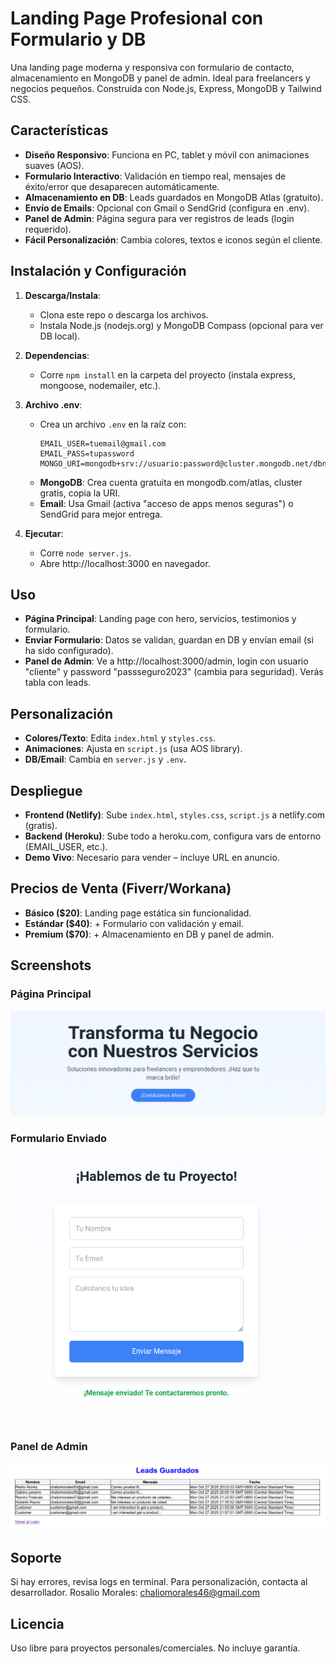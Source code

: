 # Landing Page Profesional con Formulario y DB

Una landing page moderna y responsiva con formulario de contacto, almacenamiento en MongoDB y panel de admin. Ideal para freelancers y negocios pequeños. Construida con Node.js, Express, MongoDB y Tailwind CSS.

## Características
- **Diseño Responsivo**: Funciona en PC, tablet y móvil con animaciones suaves (AOS).
- **Formulario Interactivo**: Validación en tiempo real, mensajes de éxito/error que desaparecen automáticamente.
- **Almacenamiento en DB**: Leads guardados en MongoDB Atlas (gratuito).
- **Envío de Emails**: Opcional con Gmail o SendGrid (configura en .env).
- **Panel de Admin**: Página segura para ver registros de leads (login requerido).
- **Fácil Personalización**: Cambia colores, textos e iconos según el cliente.

## Instalación y Configuración
1. **Descarga/Instala**:
   - Clona este repo o descarga los archivos.
   - Instala Node.js (nodejs.org) y MongoDB Compass (opcional para ver DB local).

2. **Dependencias**:
   - Corre `npm install` en la carpeta del proyecto (instala express, mongoose, nodemailer, etc.).

3. **Archivo .env**:
   - Crea un archivo `.env` en la raíz con:
     ```
     EMAIL_USER=tuemail@gmail.com
     EMAIL_PASS=tupassword
     MONGO_URI=mongodb+srv://usuario:password@cluster.mongodb.net/dbname
     ```
   - **MongoDB**: Crea cuenta gratuita en mongodb.com/atlas, cluster gratis, copia la URI.
   - **Email**: Usa Gmail (activa "acceso de apps menos seguras") o SendGrid para mejor entrega.

4. **Ejecutar**:
   - Corre `node server.js`.
   - Abre http://localhost:3000 en navegador.

## Uso
- **Página Principal**: Landing page con hero, servicios, testimonios y formulario.
- **Enviar Formulario**: Datos se validan, guardan en DB y envían email (si ha sido configurado).
- **Panel de Admin**: Ve a http://localhost:3000/admin, login con usuario "cliente" y password "passseguro2023" (cambia para seguridad). Verás tabla con leads.

## Personalización
- **Colores/Texto**: Edita `index.html` y `styles.css`.
- **Animaciones**: Ajusta en `script.js` (usa AOS library).
- **DB/Email**: Cambia en `server.js` y `.env`.

## Despliegue
- **Frontend (Netlify)**: Sube `index.html`, `styles.css`, `script.js` a netlify.com (gratis).
- **Backend (Heroku)**: Sube todo a heroku.com, configura vars de entorno (EMAIL_USER, etc.).
- **Demo Vivo**: Necesario para vender – incluye URL en anuncio.

## Precios de Venta (Fiverr/Workana)
- **Básico ($20)**: Landing page estática sin funcionalidad.
- **Estándar ($40)**: + Formulario con validación y email.
- **Premium ($70)**: + Almacenamiento en DB y panel de admin.


## Screenshots

### Página Principal
![Vista de la página principal](images/screenshot1.png)

### Formulario Enviado
![Mensaje de éxito al enviar formulario](images/screenshot2.png)

### Panel de Admin
![Tabla de leads en el panel](images/screenshot3.png)

## Soporte
Si hay errores, revisa logs en terminal. Para personalización, contacta al desarrollador.
Rosalio Morales: <chaliomorales46@gmail.com>

## Licencia
Uso libre para proyectos personales/comerciales. No incluye garantía.

